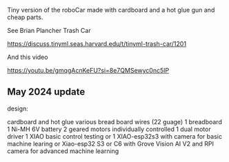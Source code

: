 Tiny version of the roboCar made with cardboard and a hot glue gun and cheap parts.

See Brian Plancher Trash Car

https://discuss.tinyml.seas.harvard.edu/t/tinyml-trash-car/1201




And this video

https://youtu.be/gmqgAcnKeFU?si=8e7QMSewyc0nc5lP





## May 2024  update

design: 

cardboard and hot glue
various bread board wires  (22 guage)
1 breadboard
1 Ni-MH 6V battery
2 geared motors individually controlled
1 dual motor driver
1 XIAO  basic control testing
or
1 XIAO-esp32s3 with camera for basic machine learing
or
Xiao-esp32   S3 or C6 with Grove Vision AI V2 and RPI camera  for advanced machine learning






